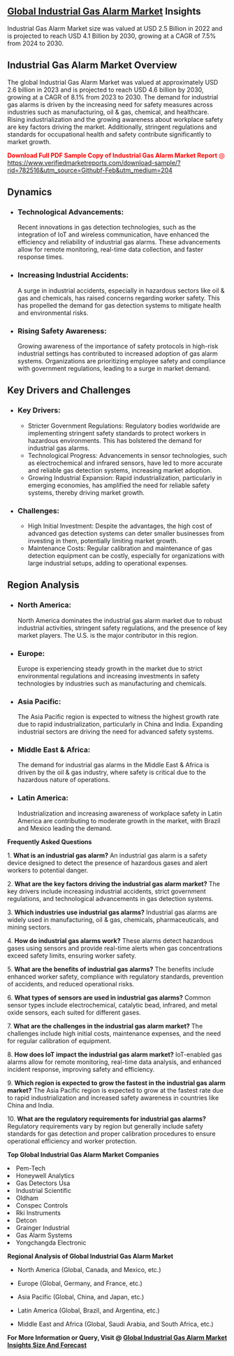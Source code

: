 <h2><a href="https://www.verifiedmarketreports.com/download-sample/?rid=782516&amp;utm_source=Githubf&amp;utm_medium=204" target="_blank">Global Industrial Gas Alarm Market</a> Insights</h2><p>Industrial Gas Alarm Market size was valued at USD 2.5 Billion in 2022 and is projected to reach USD 4.1 Billion by 2030, growing at a CAGR of 7.5% from 2024 to 2030.</p><p> <h2>Industrial Gas Alarm Market Overview</h2> <p>The global Industrial Gas Alarm Market was valued at approximately USD 2.6 billion in 2023 and is projected to reach USD 4.6 billion by 2030, growing at a CAGR of 8.1% from 2023 to 2030. The demand for industrial gas alarms is driven by the increasing need for safety measures across industries such as manufacturing, oil & gas, chemical, and healthcare. Rising industrialization and the growing awareness about workplace safety are key factors driving the market. Additionally, stringent regulations and standards for occupational health and safety contribute significantly to market growth.</p> <p><p><span class=""><span style="color: #ff0000;"><strong>Download Full PDF Sample Copy of Industrial Gas Alarm Market Report</strong> @ </span><a href="https://www.verifiedmarketreports.com/download-sample/?rid=782516&amp;utm_source=Githubf-Feb&amp;utm_medium=204" target="_blank">https://www.verifiedmarketreports.com/download-sample/?rid=782516&amp;utm_source=Githubf-Feb&amp;utm_medium=204</a></span></p></p> <h2>Dynamics</h2> <ul> <li><h3>Technological Advancements:</h3> Recent innovations in gas detection technologies, such as the integration of IoT and wireless communication, have enhanced the efficiency and reliability of industrial gas alarms. These advancements allow for remote monitoring, real-time data collection, and faster response times.</li> <li><h3>Increasing Industrial Accidents:</h3> A surge in industrial accidents, especially in hazardous sectors like oil & gas and chemicals, has raised concerns regarding worker safety. This has propelled the demand for gas detection systems to mitigate health and environmental risks.</li> <li><h3>Rising Safety Awareness:</h3> Growing awareness of the importance of safety protocols in high-risk industrial settings has contributed to increased adoption of gas alarm systems. Organizations are prioritizing employee safety and compliance with government regulations, leading to a surge in market demand.</li> </ul> <h2>Key Drivers and Challenges</h2> <ul> <li><h3>Key Drivers:</h3> <ul> <li>Stricter Government Regulations: Regulatory bodies worldwide are implementing stringent safety standards to protect workers in hazardous environments. This has bolstered the demand for industrial gas alarms.</li> <li>Technological Progress: Advancements in sensor technologies, such as electrochemical and infrared sensors, have led to more accurate and reliable gas detection systems, increasing market adoption.</li> <li>Growing Industrial Expansion: Rapid industrialization, particularly in emerging economies, has amplified the need for reliable safety systems, thereby driving market growth.</li> </ul> </li> <li><h3>Challenges:</h3> <ul> <li>High Initial Investment: Despite the advantages, the high cost of advanced gas detection systems can deter smaller businesses from investing in them, potentially limiting market growth.</li> <li>Maintenance Costs: Regular calibration and maintenance of gas detection equipment can be costly, especially for organizations with large industrial setups, adding to operational expenses.</li> </ul> </li> </ul> <h2>Region Analysis</h2> <ul> <li><h3>North America:</h3> North America dominates the industrial gas alarm market due to robust industrial activities, stringent safety regulations, and the presence of key market players. The U.S. is the major contributor in this region.</li> <li><h3>Europe:</h3> Europe is experiencing steady growth in the market due to strict environmental regulations and increasing investments in safety technologies by industries such as manufacturing and chemicals.</li> <li><h3>Asia Pacific:</h3> The Asia Pacific region is expected to witness the highest growth rate due to rapid industrialization, particularly in China and India. Expanding industrial sectors are driving the need for advanced safety systems.</li> <li><h3>Middle East & Africa:</h3> The demand for industrial gas alarms in the Middle East & Africa is driven by the oil & gas industry, where safety is critical due to the hazardous nature of operations.</li> <li><h3>Latin America:</h3> Industrialization and increasing awareness of workplace safety in Latin America are contributing to moderate growth in the market, with Brazil and Mexico leading the demand.</li> </ul> <p><strong>Frequently Asked Questions</strong></p> <p>1. <strong>What is an industrial gas alarm?</strong> An industrial gas alarm is a safety device designed to detect the presence of hazardous gases and alert workers to potential danger.</p> <p>2. <strong>What are the key factors driving the industrial gas alarm market?</strong> The key drivers include increasing industrial accidents, strict government regulations, and technological advancements in gas detection systems.</p> <p>3. <strong>Which industries use industrial gas alarms?</strong> Industrial gas alarms are widely used in manufacturing, oil & gas, chemicals, pharmaceuticals, and mining sectors.</p> <p>4. <strong>How do industrial gas alarms work?</strong> These alarms detect hazardous gases using sensors and provide real-time alerts when gas concentrations exceed safety limits, ensuring worker safety.</p> <p>5. <strong>What are the benefits of industrial gas alarms?</strong> The benefits include enhanced worker safety, compliance with regulatory standards, prevention of accidents, and reduced operational risks.</p> <p>6. <strong>What types of sensors are used in industrial gas alarms?</strong> Common sensor types include electrochemical, catalytic bead, infrared, and metal oxide sensors, each suited for different gases.</p> <p>7. <strong>What are the challenges in the industrial gas alarm market?</strong> The challenges include high initial costs, maintenance expenses, and the need for regular calibration of equipment.</p> <p>8. <strong>How does IoT impact the industrial gas alarm market?</strong> IoT-enabled gas alarms allow for remote monitoring, real-time data analysis, and enhanced incident response, improving safety and efficiency.</p> <p>9. <strong>Which region is expected to grow the fastest in the industrial gas alarm market?</strong> The Asia Pacific region is expected to grow at the fastest rate due to rapid industrialization and increased safety awareness in countries like China and India.</p> <p>10. <strong>What are the regulatory requirements for industrial gas alarms?</strong> Regulatory requirements vary by region but generally include safety standards for gas detection and proper calibration procedures to ensure operational efficiency and worker protection.</p> </p><p><strong>Top Global Industrial Gas Alarm Market Companies</strong></p><div data-test-id=""><p><li> Pem-Tech</li><li> Honeywell Analytics</li><li> Gas Detectors Usa</li><li> Industrial Scientific</li><li> Oldham</li><li> Conspec Controls</li><li> Rki Instruments</li><li> Detcon</li><li> Grainger Industrial</li><li> Gas Alarm Systems</li><li> Yongchangda Electronic</li></p><div><strong>Regional Analysis of&nbsp;Global Industrial Gas Alarm Market</strong></div><ul><li dir="ltr"><p dir="ltr">North America&nbsp;(Global, Canada, and Mexico, etc.)</p></li><li dir="ltr"><p dir="ltr">Europe (Global, Germany, and France, etc.)</p></li><li dir="ltr"><p dir="ltr">Asia Pacific&nbsp;(Global, China, and Japan, etc.)</p></li><li dir="ltr"><p dir="ltr">Latin America&nbsp;(Global, Brazil, and Argentina, etc.)</p></li><li dir="ltr">Middle East and Africa&nbsp;(Global, Saudi Arabia, and South Africa, etc.)</li></ul><p><strong>For More Information or Query, Visit @&nbsp;</strong><strong><a href="https://www.verifiedmarketreports.com/product/industrial-gas-alarm-market/?utm_source=Githubf&amp;utm_medium=204" target="_blank">Global Industrial Gas Alarm Market Insights Size And Forecast</a></strong></p></div>
